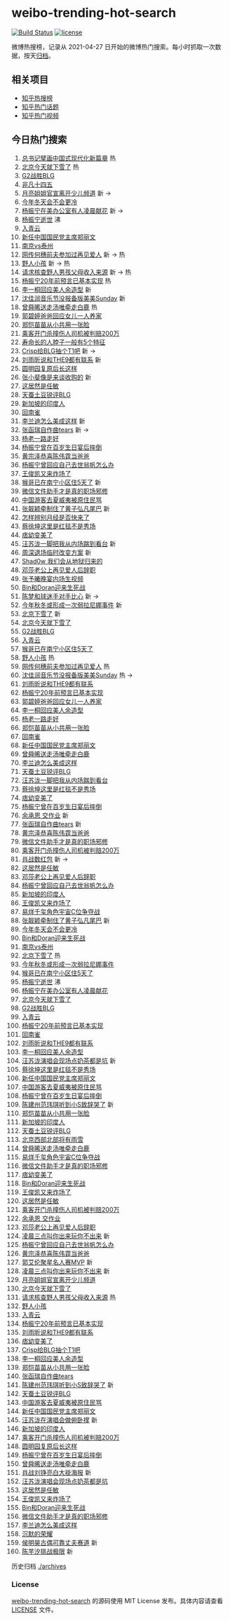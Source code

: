 # weibo-trending-hot-search

[![Build Status](https://github.com/justjavac/weibo-trending-hot-search/workflows/ci/badge.svg?branch=master)](https://github.com/justjavac/weibo-trending-hot-search/actions)
[![license](https://img.shields.io/github/license/justjavac/weibo-trending-hot-search)](https://github.com/justjavac/weibo-trending-hot-search/blob/master/LICENSE)

微博热搜榜，记录从 2021-04-27
日开始的微博热门搜索。每小时抓取一次数据，按天[归档](./archives)。

## 相关项目

- [知乎热搜榜](https://github.com/justjavac/zhihu-trending-top-search)
- [知乎热门话题](https://github.com/justjavac/zhihu-trending-hot-questions)
- [知乎热门视频](https://github.com/justjavac/zhihu-trending-hot-video)

## 今日热门搜索

<!-- BEGIN -->
<!-- 最后更新时间 Sun Oct 19 2025 03:13:37 GMT+0800 (China Standard Time) -->

1. [总书记擘画中国式现代化新篇章](https://s.weibo.com//weibo?q=%23%E6%80%BB%E4%B9%A6%E8%AE%B0%E6%93%98%E7%94%BB%E4%B8%AD%E5%9B%BD%E5%BC%8F%E7%8E%B0%E4%BB%A3%E5%8C%96%E6%96%B0%E7%AF%87%E7%AB%A0%23&Refer=new_time)
   热
1. [北京今天就下雪了](https://s.weibo.com//weibo?q=%23%E5%8C%97%E4%BA%AC%E4%BB%8A%E5%A4%A9%E5%B0%B1%E4%B8%8B%E9%9B%AA%E4%BA%86%23&t=31&band_rank=1&Refer=top)
   热
1. [G2战胜BLG](https://s.weibo.com//weibo?q=G2%E6%88%98%E8%83%9CBLG&t=31&band_rank=2&Refer=top)
1. [非凡十四五](https://s.weibo.com//weibo?q=%23%E9%9D%9E%E5%87%A1%E5%8D%81%E5%9B%9B%E4%BA%94%23&t=31&band_rank=3&Refer=top)
1. [月亮姐姐官宣离开少儿频道](https://s.weibo.com//weibo?q=%23%E6%9C%88%E4%BA%AE%E5%A7%90%E5%A7%90%E5%AE%98%E5%AE%A3%E7%A6%BB%E5%BC%80%E5%B0%91%E5%84%BF%E9%A2%91%E9%81%93%23&t=31&band_rank=4&Refer=top)
   新 ->
1. [今年冬天会不会更冷](https://s.weibo.com//weibo?q=%23%E4%BB%8A%E5%B9%B4%E5%86%AC%E5%A4%A9%E4%BC%9A%E4%B8%8D%E4%BC%9A%E6%9B%B4%E5%86%B7%23&t=31&band_rank=5&Refer=top)
1. [杨振宁在美办公室有人凌晨献花](https://s.weibo.com//weibo?q=%23%E6%9D%A8%E6%8C%AF%E5%AE%81%E5%9C%A8%E7%BE%8E%E5%8A%9E%E5%85%AC%E5%AE%A4%E6%9C%89%E4%BA%BA%E5%87%8C%E6%99%A8%E7%8C%AE%E8%8A%B1%23&t=31&band_rank=6&Refer=top)
   新 ->
1. [杨振宁逝世](https://s.weibo.com//weibo?q=%23%E6%9D%A8%E6%8C%AF%E5%AE%81%E9%80%9D%E4%B8%96%23&t=31&band_rank=7&Refer=top)
   沸
1. [入青云](https://s.weibo.com//weibo?q=%E5%85%A5%E9%9D%92%E4%BA%91&t=31&band_rank=8&Refer=top)
1. [新任中国国民党主席郑丽文](https://s.weibo.com//weibo?q=%23%E6%96%B0%E4%BB%BB%E4%B8%AD%E5%9B%BD%E5%9B%BD%E6%B0%91%E5%85%9A%E4%B8%BB%E5%B8%AD%E9%83%91%E4%B8%BD%E6%96%87%23&t=31&band_rank=9&Refer=top)
1. [南京vs泰州](https://s.weibo.com//weibo?q=%23%E5%8D%97%E4%BA%ACvs%E6%B3%B0%E5%B7%9E%23&t=31&band_rank=10&Refer=top)
1. [网传何穗前夫参加过再见爱人](https://s.weibo.com//weibo?q=%23%E7%BD%91%E4%BC%A0%E4%BD%95%E7%A9%97%E5%89%8D%E5%A4%AB%E5%8F%82%E5%8A%A0%E8%BF%87%E5%86%8D%E8%A7%81%E7%88%B1%E4%BA%BA%23&t=31&band_rank=11&Refer=top)
   新 -> 热
1. [野人小孩](https://s.weibo.com//weibo?q=%E9%87%8E%E4%BA%BA%E5%B0%8F%E5%AD%A9&t=31&band_rank=12&Refer=top)
   新 -> 热
1. [请求核查野人男孩父母收入来源](https://s.weibo.com//weibo?q=%23%E8%AF%B7%E6%B1%82%E6%A0%B8%E6%9F%A5%E9%87%8E%E4%BA%BA%E7%94%B7%E5%AD%A9%E7%88%B6%E6%AF%8D%E6%94%B6%E5%85%A5%E6%9D%A5%E6%BA%90%23&t=31&band_rank=13&Refer=top)
   新 -> 热
1. [杨振宁20年前预言已基本实现](https://s.weibo.com//weibo?q=%E6%9D%A8%E6%8C%AF%E5%AE%8120%E5%B9%B4%E5%89%8D%E9%A2%84%E8%A8%80%E5%B7%B2%E5%9F%BA%E6%9C%AC%E5%AE%9E%E7%8E%B0&t=31&band_rank=14&Refer=top)
   热
1. [李一桐回应美人余造型](https://s.weibo.com//weibo?q=%E6%9D%8E%E4%B8%80%E6%A1%90%E5%9B%9E%E5%BA%94%E7%BE%8E%E4%BA%BA%E4%BD%99%E9%80%A0%E5%9E%8B&t=31&band_rank=15&Refer=top)
   新
1. [沈佳润音乐节没报备版美美Sunday](https://s.weibo.com//weibo?q=%E6%B2%88%E4%BD%B3%E6%B6%A6%E9%9F%B3%E4%B9%90%E8%8A%82%E6%B2%A1%E6%8A%A5%E5%A4%87%E7%89%88%E7%BE%8E%E7%BE%8ESunday&t=31&band_rank=16&Refer=top)
   新
1. [曾舜晞送走汤唯牵走白鹿](https://s.weibo.com//weibo?q=%E6%9B%BE%E8%88%9C%E6%99%9E%E9%80%81%E8%B5%B0%E6%B1%A4%E5%94%AF%E7%89%B5%E8%B5%B0%E7%99%BD%E9%B9%BF&t=31&band_rank=17&Refer=top)
   热
1. [郭碧婷爸爸回应女儿一人养家](https://s.weibo.com//weibo?q=%23%E9%83%AD%E7%A2%A7%E5%A9%B7%E7%88%B8%E7%88%B8%E5%9B%9E%E5%BA%94%E5%A5%B3%E5%84%BF%E4%B8%80%E4%BA%BA%E5%85%BB%E5%AE%B6%23&t=31&band_rank=18&Refer=top)
1. [郑恺苗苗从小共用一张脸](https://s.weibo.com//weibo?q=%E9%83%91%E6%81%BA%E8%8B%97%E8%8B%97%E4%BB%8E%E5%B0%8F%E5%85%B1%E7%94%A8%E4%B8%80%E5%BC%A0%E8%84%B8&t=31&band_rank=19&Refer=top)
1. [乘客开门杀撞伤人司机被判赔200万](https://s.weibo.com//weibo?q=%23%E4%B9%98%E5%AE%A2%E5%BC%80%E9%97%A8%E6%9D%80%E6%92%9E%E4%BC%A4%E4%BA%BA%E5%8F%B8%E6%9C%BA%E8%A2%AB%E5%88%A4%E8%B5%94200%E4%B8%87%23&t=31&band_rank=20&Refer=top)
1. [寿命长的人脖子一般有5个特征](https://s.weibo.com//weibo?q=%23%E5%AF%BF%E5%91%BD%E9%95%BF%E7%9A%84%E4%BA%BA%E8%84%96%E5%AD%90%E4%B8%80%E8%88%AC%E6%9C%895%E4%B8%AA%E7%89%B9%E5%BE%81%23&t=31&band_rank=21&Refer=top)
1. [Crisp给BLG抽个T1吧](https://s.weibo.com//weibo?q=%23Crisp%E7%BB%99BLG%E6%8A%BD%E4%B8%AAT1%E5%90%A7%23&t=31&band_rank=22&Refer=top)
   新 ->
1. [刘雨昕说和THE9都有联系](https://s.weibo.com//weibo?q=%E5%88%98%E9%9B%A8%E6%98%95%E8%AF%B4%E5%92%8CTHE9%E9%83%BD%E6%9C%89%E8%81%94%E7%B3%BB&t=31&band_rank=23&Refer=top)
   新
1. [圆明园复原后长这样](https://s.weibo.com//weibo?q=%23%E5%9C%86%E6%98%8E%E5%9B%AD%E5%A4%8D%E5%8E%9F%E5%90%8E%E9%95%BF%E8%BF%99%E6%A0%B7%23&t=31&band_rank=24&Refer=top)
1. [张小斐像是来谈收购的](https://s.weibo.com//weibo?q=%E5%BC%A0%E5%B0%8F%E6%96%90%E5%83%8F%E6%98%AF%E6%9D%A5%E8%B0%88%E6%94%B6%E8%B4%AD%E7%9A%84&t=31&band_rank=25&Refer=top)
   新
1. [这居然是任敏](https://s.weibo.com//weibo?q=%E8%BF%99%E5%B1%85%E7%84%B6%E6%98%AF%E4%BB%BB%E6%95%8F&t=31&band_rank=26&Refer=top)
1. [天蚕土豆锐评BLG](https://s.weibo.com//weibo?q=%E5%A4%A9%E8%9A%95%E5%9C%9F%E8%B1%86%E9%94%90%E8%AF%84BLG&t=31&band_rank=27&Refer=top)
1. [新加坡的印度人](https://s.weibo.com//weibo?q=%E6%96%B0%E5%8A%A0%E5%9D%A1%E7%9A%84%E5%8D%B0%E5%BA%A6%E4%BA%BA&t=31&band_rank=28&Refer=top)
1. [回南雀](https://s.weibo.com//weibo?q=%E5%9B%9E%E5%8D%97%E9%9B%80&t=31&band_rank=29&Refer=top)
1. [李兰迪怎么美成这样](https://s.weibo.com//weibo?q=%E6%9D%8E%E5%85%B0%E8%BF%AA%E6%80%8E%E4%B9%88%E7%BE%8E%E6%88%90%E8%BF%99%E6%A0%B7&t=31&band_rank=30&Refer=top)
   新
1. [张函瑞自作曲tears](https://s.weibo.com//weibo?q=%23%E5%BC%A0%E5%87%BD%E7%91%9E%E8%87%AA%E4%BD%9C%E6%9B%B2tears%23&t=31&band_rank=31&Refer=top)
   新 ->
1. [杨老一路走好](https://s.weibo.com//weibo?q=%23%E6%9D%A8%E8%80%81%E4%B8%80%E8%B7%AF%E8%B5%B0%E5%A5%BD%23&t=31&band_rank=32&Refer=top)
1. [杨振宁曾在百岁生日宴后摔倒](https://s.weibo.com//weibo?q=%23%E6%9D%A8%E6%8C%AF%E5%AE%81%E6%9B%BE%E5%9C%A8%E7%99%BE%E5%B2%81%E7%94%9F%E6%97%A5%E5%AE%B4%E5%90%8E%E6%91%94%E5%80%92%23&t=31&band_rank=33&Refer=top)
1. [黄宗泽恭喜陈伟霆当爸爸](https://s.weibo.com//weibo?q=%23%E9%BB%84%E5%AE%97%E6%B3%BD%E6%81%AD%E5%96%9C%E9%99%88%E4%BC%9F%E9%9C%86%E5%BD%93%E7%88%B8%E7%88%B8%23&t=31&band_rank=34&Refer=top)
1. [杨振宁曾回应自己去世翁帆怎么办](https://s.weibo.com//weibo?q=%23%E6%9D%A8%E6%8C%AF%E5%AE%81%E6%9B%BE%E5%9B%9E%E5%BA%94%E8%87%AA%E5%B7%B1%E5%8E%BB%E4%B8%96%E7%BF%81%E5%B8%86%E6%80%8E%E4%B9%88%E5%8A%9E%23&t=31&band_rank=35&Refer=top)
1. [王俊凯又来炸场了](https://s.weibo.com//weibo?q=%E7%8E%8B%E4%BF%8A%E5%87%AF%E5%8F%88%E6%9D%A5%E7%82%B8%E5%9C%BA%E4%BA%86&t=31&band_rank=36&Refer=top)
1. [猴哥已在南宁小区住5天了](https://s.weibo.com//weibo?q=%23%E7%8C%B4%E5%93%A5%E5%B7%B2%E5%9C%A8%E5%8D%97%E5%AE%81%E5%B0%8F%E5%8C%BA%E4%BD%8F5%E5%A4%A9%E4%BA%86%23&t=31&band_rank=37&Refer=top)
   新
1. [微信文件助手才是真的职场邪修](https://s.weibo.com//weibo?q=%E5%BE%AE%E4%BF%A1%E6%96%87%E4%BB%B6%E5%8A%A9%E6%89%8B%E6%89%8D%E6%98%AF%E7%9C%9F%E7%9A%84%E8%81%8C%E5%9C%BA%E9%82%AA%E4%BF%AE&t=31&band_rank=38&Refer=top)
1. [中国游客去夏威夷被原住民骂](https://s.weibo.com//weibo?q=%E4%B8%AD%E5%9B%BD%E6%B8%B8%E5%AE%A2%E5%8E%BB%E5%A4%8F%E5%A8%81%E5%A4%B7%E8%A2%AB%E5%8E%9F%E4%BD%8F%E6%B0%91%E9%AA%82&t=31&band_rank=39&Refer=top)
1. [张靓颖牵制住了黄子弘凡尾巴](https://s.weibo.com//weibo?q=%E5%BC%A0%E9%9D%93%E9%A2%96%E7%89%B5%E5%88%B6%E4%BD%8F%E4%BA%86%E9%BB%84%E5%AD%90%E5%BC%98%E5%87%A1%E5%B0%BE%E5%B7%B4&t=31&band_rank=40&Refer=top)
   新
1. [怎样辨别月经是否快来了](https://s.weibo.com//weibo?q=%E6%80%8E%E6%A0%B7%E8%BE%A8%E5%88%AB%E6%9C%88%E7%BB%8F%E6%98%AF%E5%90%A6%E5%BF%AB%E6%9D%A5%E4%BA%86&t=31&band_rank=41&Refer=top)
1. [蔡徐坤这里是红毯不是秀场](https://s.weibo.com//weibo?q=%E8%94%A1%E5%BE%90%E5%9D%A4%E8%BF%99%E9%87%8C%E6%98%AF%E7%BA%A2%E6%AF%AF%E4%B8%8D%E6%98%AF%E7%A7%80%E5%9C%BA&t=31&band_rank=42&Refer=top)
1. [痞幼变美了](https://s.weibo.com//weibo?q=%23%E7%97%9E%E5%B9%BC%E5%8F%98%E7%BE%8E%E4%BA%86%23&t=31&band_rank=43&Refer=top)
1. [汪苏泷一脚把我从内场踹到看台](https://s.weibo.com//weibo?q=%E6%B1%AA%E8%8B%8F%E6%B3%B7%E4%B8%80%E8%84%9A%E6%8A%8A%E6%88%91%E4%BB%8E%E5%86%85%E5%9C%BA%E8%B8%B9%E5%88%B0%E7%9C%8B%E5%8F%B0&t=31&band_rank=44&Refer=top)
   新
1. [周深退场临时改变方案](https://s.weibo.com//weibo?q=%E5%91%A8%E6%B7%B1%E9%80%80%E5%9C%BA%E4%B8%B4%E6%97%B6%E6%94%B9%E5%8F%98%E6%96%B9%E6%A1%88&t=31&band_rank=45&Refer=top)
   新
1. [Shad0w 我们会从地狱归来的](https://s.weibo.com//weibo?q=Shad0w%20%E6%88%91%E4%BB%AC%E4%BC%9A%E4%BB%8E%E5%9C%B0%E7%8B%B1%E5%BD%92%E6%9D%A5%E7%9A%84&t=31&band_rank=46&Refer=top)
1. [邓莎老公上再见爱人后辞职](https://s.weibo.com//weibo?q=%23%E9%82%93%E8%8E%8E%E8%80%81%E5%85%AC%E4%B8%8A%E5%86%8D%E8%A7%81%E7%88%B1%E4%BA%BA%E5%90%8E%E8%BE%9E%E8%81%8C%23&t=31&band_rank=47&Refer=top)
1. [张予曦晚宴内场生视频](https://s.weibo.com//weibo?q=%E5%BC%A0%E4%BA%88%E6%9B%A6%E6%99%9A%E5%AE%B4%E5%86%85%E5%9C%BA%E7%94%9F%E8%A7%86%E9%A2%91&t=31&band_rank=48&Refer=top)
1. [Bin和Doran迎来生死战](https://s.weibo.com//weibo?q=Bin%E5%92%8CDoran%E8%BF%8E%E6%9D%A5%E7%94%9F%E6%AD%BB%E6%88%98&t=31&band_rank=49&Refer=top)
1. [陈梦和球迷手对手比心](https://s.weibo.com//weibo?q=%E9%99%88%E6%A2%A6%E5%92%8C%E7%90%83%E8%BF%B7%E6%89%8B%E5%AF%B9%E6%89%8B%E6%AF%94%E5%BF%83&t=31&band_rank=50&Refer=top)
   新 ->
1. [今年秋冬或形成一次弱拉尼娜事件](https://s.weibo.com//weibo?q=%23%E4%BB%8A%E5%B9%B4%E7%A7%8B%E5%86%AC%E6%88%96%E5%BD%A2%E6%88%90%E4%B8%80%E6%AC%A1%E5%BC%B1%E6%8B%89%E5%B0%BC%E5%A8%9C%E4%BA%8B%E4%BB%B6%23&t=31&band_rank=1&Refer=top)
   新
1. [北京下雪了](https://s.weibo.com//weibo?q=%23%E5%8C%97%E4%BA%AC%E4%B8%8B%E9%9B%AA%E4%BA%86%23&t=31&band_rank=2&Refer=top)
   新
1. [北京今天就下雪了](https://s.weibo.com//weibo?q=%23%E5%8C%97%E4%BA%AC%E4%BB%8A%E5%A4%A9%E5%B0%B1%E4%B8%8B%E9%9B%AA%E4%BA%86%23&t=31&band_rank=5&Refer=top)
1. [G2战胜BLG](https://s.weibo.com//weibo?q=G2%E6%88%98%E8%83%9CBLG&t=31&band_rank=8&Refer=top)
1. [入青云](https://s.weibo.com//weibo?q=%E5%85%A5%E9%9D%92%E4%BA%91&t=31&band_rank=9&Refer=top)
1. [猴哥已在南宁小区住5天了](https://s.weibo.com//weibo?q=%23%E7%8C%B4%E5%93%A5%E5%B7%B2%E5%9C%A8%E5%8D%97%E5%AE%81%E5%B0%8F%E5%8C%BA%E4%BD%8F5%E5%A4%A9%E4%BA%86%23&t=31&band_rank=10&Refer=top)
1. [野人小孩](https://s.weibo.com//weibo?q=%E9%87%8E%E4%BA%BA%E5%B0%8F%E5%AD%A9&t=31&band_rank=11&Refer=top)
   热
1. [网传何穗前夫参加过再见爱人](https://s.weibo.com//weibo?q=%23%E7%BD%91%E4%BC%A0%E4%BD%95%E7%A9%97%E5%89%8D%E5%A4%AB%E5%8F%82%E5%8A%A0%E8%BF%87%E5%86%8D%E8%A7%81%E7%88%B1%E4%BA%BA%23&t=31&band_rank=12&Refer=top)
   热
1. [沈佳润音乐节没报备版美美Sunday](https://s.weibo.com//weibo?q=%E6%B2%88%E4%BD%B3%E6%B6%A6%E9%9F%B3%E4%B9%90%E8%8A%82%E6%B2%A1%E6%8A%A5%E5%A4%87%E7%89%88%E7%BE%8E%E7%BE%8ESunday&t=31&band_rank=14&Refer=top)
   热 ->
1. [刘雨昕说和THE9都有联系](https://s.weibo.com//weibo?q=%E5%88%98%E9%9B%A8%E6%98%95%E8%AF%B4%E5%92%8CTHE9%E9%83%BD%E6%9C%89%E8%81%94%E7%B3%BB&t=31&band_rank=15&Refer=top)
1. [杨振宁20年前预言已基本实现](https://s.weibo.com//weibo?q=%E6%9D%A8%E6%8C%AF%E5%AE%8120%E5%B9%B4%E5%89%8D%E9%A2%84%E8%A8%80%E5%B7%B2%E5%9F%BA%E6%9C%AC%E5%AE%9E%E7%8E%B0&t=31&band_rank=16&Refer=top)
1. [郭碧婷爸爸回应女儿一人养家](https://s.weibo.com//weibo?q=%23%E9%83%AD%E7%A2%A7%E5%A9%B7%E7%88%B8%E7%88%B8%E5%9B%9E%E5%BA%94%E5%A5%B3%E5%84%BF%E4%B8%80%E4%BA%BA%E5%85%BB%E5%AE%B6%23&t=31&band_rank=17&Refer=top)
1. [李一桐回应美人余造型](https://s.weibo.com//weibo?q=%E6%9D%8E%E4%B8%80%E6%A1%90%E5%9B%9E%E5%BA%94%E7%BE%8E%E4%BA%BA%E4%BD%99%E9%80%A0%E5%9E%8B&t=31&band_rank=18&Refer=top)
1. [杨老一路走好](https://s.weibo.com//weibo?q=%23%E6%9D%A8%E8%80%81%E4%B8%80%E8%B7%AF%E8%B5%B0%E5%A5%BD%23&t=31&band_rank=19&Refer=top)
1. [郑恺苗苗从小共用一张脸](https://s.weibo.com//weibo?q=%E9%83%91%E6%81%BA%E8%8B%97%E8%8B%97%E4%BB%8E%E5%B0%8F%E5%85%B1%E7%94%A8%E4%B8%80%E5%BC%A0%E8%84%B8&t=31&band_rank=20&Refer=top)
1. [回南雀](https://s.weibo.com//weibo?q=%E5%9B%9E%E5%8D%97%E9%9B%80&t=31&band_rank=23&Refer=top)
1. [新任中国国民党主席郑丽文](https://s.weibo.com//weibo?q=%23%E6%96%B0%E4%BB%BB%E4%B8%AD%E5%9B%BD%E5%9B%BD%E6%B0%91%E5%85%9A%E4%B8%BB%E5%B8%AD%E9%83%91%E4%B8%BD%E6%96%87%23&t=31&band_rank=25&Refer=top)
1. [曾舜晞送走汤唯牵走白鹿](https://s.weibo.com//weibo?q=%E6%9B%BE%E8%88%9C%E6%99%9E%E9%80%81%E8%B5%B0%E6%B1%A4%E5%94%AF%E7%89%B5%E8%B5%B0%E7%99%BD%E9%B9%BF&t=31&band_rank=26&Refer=top)
1. [李兰迪怎么美成这样](https://s.weibo.com//weibo?q=%E6%9D%8E%E5%85%B0%E8%BF%AA%E6%80%8E%E4%B9%88%E7%BE%8E%E6%88%90%E8%BF%99%E6%A0%B7&t=31&band_rank=27&Refer=top)
1. [天蚕土豆锐评BLG](https://s.weibo.com//weibo?q=%E5%A4%A9%E8%9A%95%E5%9C%9F%E8%B1%86%E9%94%90%E8%AF%84BLG&t=31&band_rank=28&Refer=top)
1. [汪苏泷一脚把我从内场踹到看台](https://s.weibo.com//weibo?q=%E6%B1%AA%E8%8B%8F%E6%B3%B7%E4%B8%80%E8%84%9A%E6%8A%8A%E6%88%91%E4%BB%8E%E5%86%85%E5%9C%BA%E8%B8%B9%E5%88%B0%E7%9C%8B%E5%8F%B0&t=31&band_rank=29&Refer=top)
1. [蔡徐坤这里是红毯不是秀场](https://s.weibo.com//weibo?q=%E8%94%A1%E5%BE%90%E5%9D%A4%E8%BF%99%E9%87%8C%E6%98%AF%E7%BA%A2%E6%AF%AF%E4%B8%8D%E6%98%AF%E7%A7%80%E5%9C%BA&t=31&band_rank=30&Refer=top)
1. [痞幼变美了](https://s.weibo.com//weibo?q=%23%E7%97%9E%E5%B9%BC%E5%8F%98%E7%BE%8E%E4%BA%86%23&t=31&band_rank=31&Refer=top)
1. [杨振宁曾在百岁生日宴后摔倒](https://s.weibo.com//weibo?q=%23%E6%9D%A8%E6%8C%AF%E5%AE%81%E6%9B%BE%E5%9C%A8%E7%99%BE%E5%B2%81%E7%94%9F%E6%97%A5%E5%AE%B4%E5%90%8E%E6%91%94%E5%80%92%23&t=31&band_rank=32&Refer=top)
1. [余承恩 交作业](https://s.weibo.com//weibo?q=%E4%BD%99%E6%89%BF%E6%81%A9%20%E4%BA%A4%E4%BD%9C%E4%B8%9A&t=31&band_rank=33&Refer=top)
   新
1. [张函瑞自作曲tears](https://s.weibo.com//weibo?q=%23%E5%BC%A0%E5%87%BD%E7%91%9E%E8%87%AA%E4%BD%9C%E6%9B%B2tears%23&t=31&band_rank=34&Refer=top)
   新
1. [黄宗泽恭喜陈伟霆当爸爸](https://s.weibo.com//weibo?q=%23%E9%BB%84%E5%AE%97%E6%B3%BD%E6%81%AD%E5%96%9C%E9%99%88%E4%BC%9F%E9%9C%86%E5%BD%93%E7%88%B8%E7%88%B8%23&t=31&band_rank=35&Refer=top)
1. [微信文件助手才是真的职场邪修](https://s.weibo.com//weibo?q=%E5%BE%AE%E4%BF%A1%E6%96%87%E4%BB%B6%E5%8A%A9%E6%89%8B%E6%89%8D%E6%98%AF%E7%9C%9F%E7%9A%84%E8%81%8C%E5%9C%BA%E9%82%AA%E4%BF%AE&t=31&band_rank=36&Refer=top)
1. [乘客开门杀撞伤人司机被判赔200万](https://s.weibo.com//weibo?q=%23%E4%B9%98%E5%AE%A2%E5%BC%80%E9%97%A8%E6%9D%80%E6%92%9E%E4%BC%A4%E4%BA%BA%E5%8F%B8%E6%9C%BA%E8%A2%AB%E5%88%A4%E8%B5%94200%E4%B8%87%23&t=31&band_rank=37&Refer=top)
1. [肖战数红包](https://s.weibo.com//weibo?q=%23%E8%82%96%E6%88%98%E6%95%B0%E7%BA%A2%E5%8C%85%23&t=31&band_rank=38&Refer=top)
   新 ->
1. [这居然是任敏](https://s.weibo.com//weibo?q=%E8%BF%99%E5%B1%85%E7%84%B6%E6%98%AF%E4%BB%BB%E6%95%8F&t=31&band_rank=40&Refer=top)
1. [邓莎老公上再见爱人后辞职](https://s.weibo.com//weibo?q=%23%E9%82%93%E8%8E%8E%E8%80%81%E5%85%AC%E4%B8%8A%E5%86%8D%E8%A7%81%E7%88%B1%E4%BA%BA%E5%90%8E%E8%BE%9E%E8%81%8C%23&t=31&band_rank=41&Refer=top)
1. [杨振宁曾回应自己去世翁帆怎么办](https://s.weibo.com//weibo?q=%23%E6%9D%A8%E6%8C%AF%E5%AE%81%E6%9B%BE%E5%9B%9E%E5%BA%94%E8%87%AA%E5%B7%B1%E5%8E%BB%E4%B8%96%E7%BF%81%E5%B8%86%E6%80%8E%E4%B9%88%E5%8A%9E%23&t=31&band_rank=42&Refer=top)
1. [新加坡的印度人](https://s.weibo.com//weibo?q=%E6%96%B0%E5%8A%A0%E5%9D%A1%E7%9A%84%E5%8D%B0%E5%BA%A6%E4%BA%BA&t=31&band_rank=43&Refer=top)
1. [王俊凯又来炸场了](https://s.weibo.com//weibo?q=%E7%8E%8B%E4%BF%8A%E5%87%AF%E5%8F%88%E6%9D%A5%E7%82%B8%E5%9C%BA%E4%BA%86&t=31&band_rank=44&Refer=top)
1. [易烊千玺角色宇宙C位争夺战](https://s.weibo.com//weibo?q=%23%E6%98%93%E7%83%8A%E5%8D%83%E7%8E%BA%E8%A7%92%E8%89%B2%E5%AE%87%E5%AE%99C%E4%BD%8D%E4%BA%89%E5%A4%BA%E6%88%98%23&t=31&band_rank=45&Refer=top)
1. [张靓颖牵制住了黄子弘凡尾巴](https://s.weibo.com//weibo?q=%E5%BC%A0%E9%9D%93%E9%A2%96%E7%89%B5%E5%88%B6%E4%BD%8F%E4%BA%86%E9%BB%84%E5%AD%90%E5%BC%98%E5%87%A1%E5%B0%BE%E5%B7%B4&t=31&band_rank=46&Refer=top)
   新
1. [今年冬天会不会更冷](https://s.weibo.com//weibo?q=%23%E4%BB%8A%E5%B9%B4%E5%86%AC%E5%A4%A9%E4%BC%9A%E4%B8%8D%E4%BC%9A%E6%9B%B4%E5%86%B7%23&t=31&band_rank=47&Refer=top)
1. [Bin和Doran迎来生死战](https://s.weibo.com//weibo?q=Bin%E5%92%8CDoran%E8%BF%8E%E6%9D%A5%E7%94%9F%E6%AD%BB%E6%88%98&t=31&band_rank=48&Refer=top)
1. [南京vs泰州](https://s.weibo.com//weibo?q=%23%E5%8D%97%E4%BA%ACvs%E6%B3%B0%E5%B7%9E%23&t=31&band_rank=49&Refer=top)
1. [北京下雪了](https://s.weibo.com//weibo?q=%23%E5%8C%97%E4%BA%AC%E4%B8%8B%E9%9B%AA%E4%BA%86%23&t=31&band_rank=1&Refer=top)
   热
1. [今年秋冬或形成一次弱拉尼娜事件](https://s.weibo.com//weibo?q=%23%E4%BB%8A%E5%B9%B4%E7%A7%8B%E5%86%AC%E6%88%96%E5%BD%A2%E6%88%90%E4%B8%80%E6%AC%A1%E5%BC%B1%E6%8B%89%E5%B0%BC%E5%A8%9C%E4%BA%8B%E4%BB%B6%23&t=31&band_rank=2&Refer=top)
1. [猴哥已在南宁小区住5天了](https://s.weibo.com//weibo?q=%23%E7%8C%B4%E5%93%A5%E5%B7%B2%E5%9C%A8%E5%8D%97%E5%AE%81%E5%B0%8F%E5%8C%BA%E4%BD%8F5%E5%A4%A9%E4%BA%86%23&t=31&band_rank=5&Refer=top)
1. [杨振宁逝世](https://s.weibo.com//weibo?q=%23%E6%9D%A8%E6%8C%AF%E5%AE%81%E9%80%9D%E4%B8%96%23&t=31&band_rank=6&Refer=top)
   沸
1. [杨振宁在美办公室有人凌晨献花](https://s.weibo.com//weibo?q=%23%E6%9D%A8%E6%8C%AF%E5%AE%81%E5%9C%A8%E7%BE%8E%E5%8A%9E%E5%85%AC%E5%AE%A4%E6%9C%89%E4%BA%BA%E5%87%8C%E6%99%A8%E7%8C%AE%E8%8A%B1%23&t=31&band_rank=7&Refer=top)
1. [北京今天就下雪了](https://s.weibo.com//weibo?q=%23%E5%8C%97%E4%BA%AC%E4%BB%8A%E5%A4%A9%E5%B0%B1%E4%B8%8B%E9%9B%AA%E4%BA%86%23&t=31&band_rank=8&Refer=top)
1. [G2战胜BLG](https://s.weibo.com//weibo?q=G2%E6%88%98%E8%83%9CBLG&t=31&band_rank=9&Refer=top)
1. [入青云](https://s.weibo.com//weibo?q=%E5%85%A5%E9%9D%92%E4%BA%91&t=31&band_rank=10&Refer=top)
1. [杨振宁20年前预言已基本实现](https://s.weibo.com//weibo?q=%E6%9D%A8%E6%8C%AF%E5%AE%8120%E5%B9%B4%E5%89%8D%E9%A2%84%E8%A8%80%E5%B7%B2%E5%9F%BA%E6%9C%AC%E5%AE%9E%E7%8E%B0&t=31&band_rank=15&Refer=top)
1. [回南雀](https://s.weibo.com//weibo?q=%E5%9B%9E%E5%8D%97%E9%9B%80&t=31&band_rank=16&Refer=top)
1. [刘雨昕说和THE9都有联系](https://s.weibo.com//weibo?q=%E5%88%98%E9%9B%A8%E6%98%95%E8%AF%B4%E5%92%8CTHE9%E9%83%BD%E6%9C%89%E8%81%94%E7%B3%BB&t=31&band_rank=18&Refer=top)
1. [李一桐回应美人余造型](https://s.weibo.com//weibo?q=%E6%9D%8E%E4%B8%80%E6%A1%90%E5%9B%9E%E5%BA%94%E7%BE%8E%E4%BA%BA%E4%BD%99%E9%80%A0%E5%9E%8B&t=31&band_rank=20&Refer=top)
1. [汪苏泷演唱会现场点奶茶都是坑](https://s.weibo.com//weibo?q=%E6%B1%AA%E8%8B%8F%E6%B3%B7%E6%BC%94%E5%94%B1%E4%BC%9A%E7%8E%B0%E5%9C%BA%E7%82%B9%E5%A5%B6%E8%8C%B6%E9%83%BD%E6%98%AF%E5%9D%91&t=31&band_rank=23&Refer=top)
   新
1. [蔡徐坤这里是红毯不是秀场](https://s.weibo.com//weibo?q=%E8%94%A1%E5%BE%90%E5%9D%A4%E8%BF%99%E9%87%8C%E6%98%AF%E7%BA%A2%E6%AF%AF%E4%B8%8D%E6%98%AF%E7%A7%80%E5%9C%BA&t=31&band_rank=25&Refer=top)
1. [新任中国国民党主席郑丽文](https://s.weibo.com//weibo?q=%23%E6%96%B0%E4%BB%BB%E4%B8%AD%E5%9B%BD%E5%9B%BD%E6%B0%91%E5%85%9A%E4%B8%BB%E5%B8%AD%E9%83%91%E4%B8%BD%E6%96%87%23&t=31&band_rank=26&Refer=top)
1. [中国游客去夏威夷被原住民骂](https://s.weibo.com//weibo?q=%E4%B8%AD%E5%9B%BD%E6%B8%B8%E5%AE%A2%E5%8E%BB%E5%A4%8F%E5%A8%81%E5%A4%B7%E8%A2%AB%E5%8E%9F%E4%BD%8F%E6%B0%91%E9%AA%82&t=31&band_rank=27&Refer=top)
1. [杨振宁曾在百岁生日宴后摔倒](https://s.weibo.com//weibo?q=%23%E6%9D%A8%E6%8C%AF%E5%AE%81%E6%9B%BE%E5%9C%A8%E7%99%BE%E5%B2%81%E7%94%9F%E6%97%A5%E5%AE%B4%E5%90%8E%E6%91%94%E5%80%92%23&t=31&band_rank=28&Refer=top)
1. [陈建州范玮琪听到小S致辞哭了](https://s.weibo.com//weibo?q=%23%E9%99%88%E5%BB%BA%E5%B7%9E%E8%8C%83%E7%8E%AE%E7%90%AA%E5%90%AC%E5%88%B0%E5%B0%8FS%E8%87%B4%E8%BE%9E%E5%93%AD%E4%BA%86%23&t=31&band_rank=29&Refer=top)
   新
1. [郑恺苗苗从小共用一张脸](https://s.weibo.com//weibo?q=%E9%83%91%E6%81%BA%E8%8B%97%E8%8B%97%E4%BB%8E%E5%B0%8F%E5%85%B1%E7%94%A8%E4%B8%80%E5%BC%A0%E8%84%B8&t=31&band_rank=30&Refer=top)
1. [新加坡的印度人](https://s.weibo.com//weibo?q=%E6%96%B0%E5%8A%A0%E5%9D%A1%E7%9A%84%E5%8D%B0%E5%BA%A6%E4%BA%BA&t=31&band_rank=32&Refer=top)
1. [天蚕土豆锐评BLG](https://s.weibo.com//weibo?q=%E5%A4%A9%E8%9A%95%E5%9C%9F%E8%B1%86%E9%94%90%E8%AF%84BLG&t=31&band_rank=33&Refer=top)
1. [北京西部北部将有雨雪](https://s.weibo.com//weibo?q=%23%E5%8C%97%E4%BA%AC%E8%A5%BF%E9%83%A8%E5%8C%97%E9%83%A8%E5%B0%86%E6%9C%89%E9%9B%A8%E9%9B%AA%23&t=31&band_rank=34&Refer=top)
1. [曾舜晞送走汤唯牵走白鹿](https://s.weibo.com//weibo?q=%E6%9B%BE%E8%88%9C%E6%99%9E%E9%80%81%E8%B5%B0%E6%B1%A4%E5%94%AF%E7%89%B5%E8%B5%B0%E7%99%BD%E9%B9%BF&t=31&band_rank=35&Refer=top)
1. [易烊千玺角色宇宙C位争夺战](https://s.weibo.com//weibo?q=%23%E6%98%93%E7%83%8A%E5%8D%83%E7%8E%BA%E8%A7%92%E8%89%B2%E5%AE%87%E5%AE%99C%E4%BD%8D%E4%BA%89%E5%A4%BA%E6%88%98%23&t=31&band_rank=36&Refer=top)
1. [微信文件助手才是真的职场邪修](https://s.weibo.com//weibo?q=%E5%BE%AE%E4%BF%A1%E6%96%87%E4%BB%B6%E5%8A%A9%E6%89%8B%E6%89%8D%E6%98%AF%E7%9C%9F%E7%9A%84%E8%81%8C%E5%9C%BA%E9%82%AA%E4%BF%AE&t=31&band_rank=37&Refer=top)
1. [痞幼变美了](https://s.weibo.com//weibo?q=%23%E7%97%9E%E5%B9%BC%E5%8F%98%E7%BE%8E%E4%BA%86%23&t=31&band_rank=39&Refer=top)
1. [Bin和Doran迎来生死战](https://s.weibo.com//weibo?q=Bin%E5%92%8CDoran%E8%BF%8E%E6%9D%A5%E7%94%9F%E6%AD%BB%E6%88%98&t=31&band_rank=40&Refer=top)
1. [王俊凯又来炸场了](https://s.weibo.com//weibo?q=%E7%8E%8B%E4%BF%8A%E5%87%AF%E5%8F%88%E6%9D%A5%E7%82%B8%E5%9C%BA%E4%BA%86&t=31&band_rank=41&Refer=top)
1. [这居然是任敏](https://s.weibo.com//weibo?q=%E8%BF%99%E5%B1%85%E7%84%B6%E6%98%AF%E4%BB%BB%E6%95%8F&t=31&band_rank=42&Refer=top)
1. [乘客开门杀撞伤人司机被判赔200万](https://s.weibo.com//weibo?q=%23%E4%B9%98%E5%AE%A2%E5%BC%80%E9%97%A8%E6%9D%80%E6%92%9E%E4%BC%A4%E4%BA%BA%E5%8F%B8%E6%9C%BA%E8%A2%AB%E5%88%A4%E8%B5%94200%E4%B8%87%23&t=31&band_rank=43&Refer=top)
1. [余承恩 交作业](https://s.weibo.com//weibo?q=%E4%BD%99%E6%89%BF%E6%81%A9%20%E4%BA%A4%E4%BD%9C%E4%B8%9A&t=31&band_rank=44&Refer=top)
1. [邓莎老公上再见爱人后辞职](https://s.weibo.com//weibo?q=%23%E9%82%93%E8%8E%8E%E8%80%81%E5%85%AC%E4%B8%8A%E5%86%8D%E8%A7%81%E7%88%B1%E4%BA%BA%E5%90%8E%E8%BE%9E%E8%81%8C%23&t=31&band_rank=45&Refer=top)
1. [凌晨三点叫你出来玩你不出来](https://s.weibo.com//weibo?q=%E5%87%8C%E6%99%A8%E4%B8%89%E7%82%B9%E5%8F%AB%E4%BD%A0%E5%87%BA%E6%9D%A5%E7%8E%A9%E4%BD%A0%E4%B8%8D%E5%87%BA%E6%9D%A5&t=31&band_rank=46&Refer=top)
   新
1. [杨振宁曾回应自己去世翁帆怎么办](https://s.weibo.com//weibo?q=%23%E6%9D%A8%E6%8C%AF%E5%AE%81%E6%9B%BE%E5%9B%9E%E5%BA%94%E8%87%AA%E5%B7%B1%E5%8E%BB%E4%B8%96%E7%BF%81%E5%B8%86%E6%80%8E%E4%B9%88%E5%8A%9E%23&t=31&band_rank=47&Refer=top)
1. [黄宗泽恭喜陈伟霆当爸爸](https://s.weibo.com//weibo?q=%23%E9%BB%84%E5%AE%97%E6%B3%BD%E6%81%AD%E5%96%9C%E9%99%88%E4%BC%9F%E9%9C%86%E5%BD%93%E7%88%B8%E7%88%B8%23&t=31&band_rank=48&Refer=top)
1. [郭艾伦聚星名人赛MVP](https://s.weibo.com//weibo?q=%23%E9%83%AD%E8%89%BE%E4%BC%A6%E8%81%9A%E6%98%9F%E5%90%8D%E4%BA%BA%E8%B5%9BMVP%23&t=31&band_rank=50&Refer=top)
   新
1. [凌晨三点叫你出来玩你不出来](https://s.weibo.com//weibo?q=%E5%87%8C%E6%99%A8%E4%B8%89%E7%82%B9%E5%8F%AB%E4%BD%A0%E5%87%BA%E6%9D%A5%E7%8E%A9%E4%BD%A0%E4%B8%8D%E5%87%BA%E6%9D%A5&t=31&band_rank=4&Refer=top)
   新
1. [月亮姐姐官宣离开少儿频道](https://s.weibo.com//weibo?q=%23%E6%9C%88%E4%BA%AE%E5%A7%90%E5%A7%90%E5%AE%98%E5%AE%A3%E7%A6%BB%E5%BC%80%E5%B0%91%E5%84%BF%E9%A2%91%E9%81%93%23&t=31&band_rank=9&Refer=top)
1. [北京今天就下雪了](https://s.weibo.com//weibo?q=%23%E5%8C%97%E4%BA%AC%E4%BB%8A%E5%A4%A9%E5%B0%B1%E4%B8%8B%E9%9B%AA%E4%BA%86%23&t=31&band_rank=10&Refer=top)
1. [请求核查野人男孩父母收入来源](https://s.weibo.com//weibo?q=%23%E8%AF%B7%E6%B1%82%E6%A0%B8%E6%9F%A5%E9%87%8E%E4%BA%BA%E7%94%B7%E5%AD%A9%E7%88%B6%E6%AF%8D%E6%94%B6%E5%85%A5%E6%9D%A5%E6%BA%90%23&t=31&band_rank=11&Refer=top)
   热
1. [野人小孩](https://s.weibo.com//weibo?q=%E9%87%8E%E4%BA%BA%E5%B0%8F%E5%AD%A9&t=31&band_rank=13&Refer=top)
1. [入青云](https://s.weibo.com//weibo?q=%E5%85%A5%E9%9D%92%E4%BA%91&t=31&band_rank=15&Refer=top)
1. [杨振宁20年前预言已基本实现](https://s.weibo.com//weibo?q=%E6%9D%A8%E6%8C%AF%E5%AE%8120%E5%B9%B4%E5%89%8D%E9%A2%84%E8%A8%80%E5%B7%B2%E5%9F%BA%E6%9C%AC%E5%AE%9E%E7%8E%B0&t=31&band_rank=17&Refer=top)
1. [刘雨昕说和THE9都有联系](https://s.weibo.com//weibo?q=%E5%88%98%E9%9B%A8%E6%98%95%E8%AF%B4%E5%92%8CTHE9%E9%83%BD%E6%9C%89%E8%81%94%E7%B3%BB&t=31&band_rank=20&Refer=top)
1. [痞幼变美了](https://s.weibo.com//weibo?q=%23%E7%97%9E%E5%B9%BC%E5%8F%98%E7%BE%8E%E4%BA%86%23&t=31&band_rank=22&Refer=top)
1. [Crisp给BLG抽个T1吧](https://s.weibo.com//weibo?q=%23Crisp%E7%BB%99BLG%E6%8A%BD%E4%B8%AAT1%E5%90%A7%23&t=31&band_rank=23&Refer=top)
1. [李一桐回应美人余造型](https://s.weibo.com//weibo?q=%E6%9D%8E%E4%B8%80%E6%A1%90%E5%9B%9E%E5%BA%94%E7%BE%8E%E4%BA%BA%E4%BD%99%E9%80%A0%E5%9E%8B&t=31&band_rank=24&Refer=top)
1. [郑恺苗苗从小共用一张脸](https://s.weibo.com//weibo?q=%E9%83%91%E6%81%BA%E8%8B%97%E8%8B%97%E4%BB%8E%E5%B0%8F%E5%85%B1%E7%94%A8%E4%B8%80%E5%BC%A0%E8%84%B8&t=31&band_rank=26&Refer=top)
1. [张函瑞自作曲tears](https://s.weibo.com//weibo?q=%23%E5%BC%A0%E5%87%BD%E7%91%9E%E8%87%AA%E4%BD%9C%E6%9B%B2tears%23&t=31&band_rank=27&Refer=top)
1. [陈建州范玮琪听到小S致辞哭了](https://s.weibo.com//weibo?q=%23%E9%99%88%E5%BB%BA%E5%B7%9E%E8%8C%83%E7%8E%AE%E7%90%AA%E5%90%AC%E5%88%B0%E5%B0%8FS%E8%87%B4%E8%BE%9E%E5%93%AD%E4%BA%86%23&t=31&band_rank=28&Refer=top)
   新
1. [天蚕土豆锐评BLG](https://s.weibo.com//weibo?q=%E5%A4%A9%E8%9A%95%E5%9C%9F%E8%B1%86%E9%94%90%E8%AF%84BLG&t=31&band_rank=29&Refer=top)
1. [中国游客去夏威夷被原住民骂](https://s.weibo.com//weibo?q=%E4%B8%AD%E5%9B%BD%E6%B8%B8%E5%AE%A2%E5%8E%BB%E5%A4%8F%E5%A8%81%E5%A4%B7%E8%A2%AB%E5%8E%9F%E4%BD%8F%E6%B0%91%E9%AA%82&t=31&band_rank=30&Refer=top)
1. [新任中国国民党主席郑丽文](https://s.weibo.com//weibo?q=%23%E6%96%B0%E4%BB%BB%E4%B8%AD%E5%9B%BD%E5%9B%BD%E6%B0%91%E5%85%9A%E4%B8%BB%E5%B8%AD%E9%83%91%E4%B8%BD%E6%96%87%23&t=31&band_rank=31&Refer=top)
1. [汪苏泷在演唱会做俯卧撑](https://s.weibo.com//weibo?q=%E6%B1%AA%E8%8B%8F%E6%B3%B7%E5%9C%A8%E6%BC%94%E5%94%B1%E4%BC%9A%E5%81%9A%E4%BF%AF%E5%8D%A7%E6%92%91&t=31&band_rank=32&Refer=top)
   新
1. [新加坡的印度人](https://s.weibo.com//weibo?q=%E6%96%B0%E5%8A%A0%E5%9D%A1%E7%9A%84%E5%8D%B0%E5%BA%A6%E4%BA%BA&t=31&band_rank=33&Refer=top)
1. [乘客开门杀撞伤人司机被判赔200万](https://s.weibo.com//weibo?q=%23%E4%B9%98%E5%AE%A2%E5%BC%80%E9%97%A8%E6%9D%80%E6%92%9E%E4%BC%A4%E4%BA%BA%E5%8F%B8%E6%9C%BA%E8%A2%AB%E5%88%A4%E8%B5%94200%E4%B8%87%23&t=31&band_rank=34&Refer=top)
1. [圆明园复原后长这样](https://s.weibo.com//weibo?q=%23%E5%9C%86%E6%98%8E%E5%9B%AD%E5%A4%8D%E5%8E%9F%E5%90%8E%E9%95%BF%E8%BF%99%E6%A0%B7%23&t=31&band_rank=35&Refer=top)
1. [杨振宁曾在百岁生日宴后摔倒](https://s.weibo.com//weibo?q=%23%E6%9D%A8%E6%8C%AF%E5%AE%81%E6%9B%BE%E5%9C%A8%E7%99%BE%E5%B2%81%E7%94%9F%E6%97%A5%E5%AE%B4%E5%90%8E%E6%91%94%E5%80%92%23&t=31&band_rank=37&Refer=top)
1. [曾舜晞送走汤唯牵走白鹿](https://s.weibo.com//weibo?q=%E6%9B%BE%E8%88%9C%E6%99%9E%E9%80%81%E8%B5%B0%E6%B1%A4%E5%94%AF%E7%89%B5%E8%B5%B0%E7%99%BD%E9%B9%BF&t=31&band_rank=38&Refer=top)
1. [肖战刘铮亮白大褂海报](https://s.weibo.com//weibo?q=%23%E8%82%96%E6%88%98%E5%88%98%E9%93%AE%E4%BA%AE%E7%99%BD%E5%A4%A7%E8%A4%82%E6%B5%B7%E6%8A%A5%23&t=31&band_rank=39&Refer=top)
   新
1. [汪苏泷演唱会现场点奶茶都是坑](https://s.weibo.com//weibo?q=%E6%B1%AA%E8%8B%8F%E6%B3%B7%E6%BC%94%E5%94%B1%E4%BC%9A%E7%8E%B0%E5%9C%BA%E7%82%B9%E5%A5%B6%E8%8C%B6%E9%83%BD%E6%98%AF%E5%9D%91&t=31&band_rank=40&Refer=top)
1. [这居然是任敏](https://s.weibo.com//weibo?q=%E8%BF%99%E5%B1%85%E7%84%B6%E6%98%AF%E4%BB%BB%E6%95%8F&t=31&band_rank=41&Refer=top)
1. [王俊凯又来炸场了](https://s.weibo.com//weibo?q=%E7%8E%8B%E4%BF%8A%E5%87%AF%E5%8F%88%E6%9D%A5%E7%82%B8%E5%9C%BA%E4%BA%86&t=31&band_rank=42&Refer=top)
1. [Bin和Doran迎来生死战](https://s.weibo.com//weibo?q=Bin%E5%92%8CDoran%E8%BF%8E%E6%9D%A5%E7%94%9F%E6%AD%BB%E6%88%98&t=31&band_rank=43&Refer=top)
1. [微信文件助手才是真的职场邪修](https://s.weibo.com//weibo?q=%E5%BE%AE%E4%BF%A1%E6%96%87%E4%BB%B6%E5%8A%A9%E6%89%8B%E6%89%8D%E6%98%AF%E7%9C%9F%E7%9A%84%E8%81%8C%E5%9C%BA%E9%82%AA%E4%BF%AE&t=31&band_rank=44&Refer=top)
1. [李兰迪怎么美成这样](https://s.weibo.com//weibo?q=%E6%9D%8E%E5%85%B0%E8%BF%AA%E6%80%8E%E4%B9%88%E7%BE%8E%E6%88%90%E8%BF%99%E6%A0%B7&t=31&band_rank=45&Refer=top)
1. [沉默的荣耀](https://s.weibo.com//weibo?q=%E6%B2%89%E9%BB%98%E7%9A%84%E8%8D%A3%E8%80%80&t=31&band_rank=46&Refer=top)
1. [侯明昊古偶可靠丈夫赛道](https://s.weibo.com//weibo?q=%E4%BE%AF%E6%98%8E%E6%98%8A%E5%8F%A4%E5%81%B6%E5%8F%AF%E9%9D%A0%E4%B8%88%E5%A4%AB%E8%B5%9B%E9%81%93&t=31&band_rank=48&Refer=top)
   新
1. [陈芋汐挑战极限](https://s.weibo.com//weibo?q=%23%E9%99%88%E8%8A%8B%E6%B1%90%E6%8C%91%E6%88%98%E6%9E%81%E9%99%90%23&t=31&band_rank=50&Refer=top)
   新

<!-- END -->

历史归档 [./archives](./archives)

### License

[weibo-trending-hot-search](https://github.com/justjavac/weibo-trending-hot-search)
的源码使用 MIT License 发布。具体内容请查看 [LICENSE](./LICENSE) 文件。
